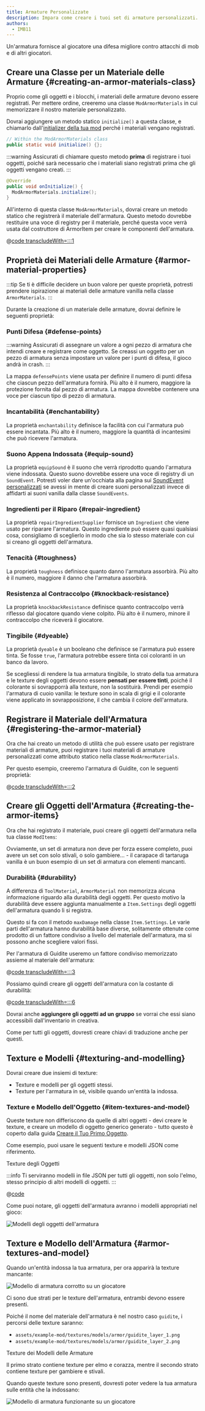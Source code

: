 ```yaml
---
title: Armature Personalizzate
description: Impara come creare i tuoi set di armature personalizzati.
authors:
  - IMB11
---
```


Un'armatura fornisce al giocatore una difesa migliore contro attacchi di mob e di altri giocatori.

## Creare una Classe per un Materiale delle Armature {#creating-an-armor-materials-class}

Proprio come gli oggetti e i blocchi, i materiali delle armature devono essere registrati. Per mettere ordine, creeremo una classe `ModArmorMaterials` in cui memorizzare il nostro materiale personalizzato.

Dovrai aggiungere un metodo statico `initialize()` a questa classe, e chiamarlo dall'[initializer della tua mod](./getting-started/project-structure#entrypoints) perché i materiali vengano registrati.

```java
// Within the ModArmorMaterials class
public static void initialize() {};
```

:::warning
Assicurati di chiamare questo metodo **prima** di registrare i tuoi oggetti, poiché sarà necessario che i materiali siano registrati prima che gli oggetti vengano creati.
:::

```java
@Override
public void onInitialize() {
  ModArmorMaterials.initialize();
}
```

All'interno di questa classe `ModArmorMaterials`, dovrai creare un metodo statico che registrerà il materiale dell'armatura. Questo metodo dovrebbe restituire una voce di registry per il materiale, perché questa voce verrà usata dal costruttore di ArmorItem per creare le componenti dell'armatura.

@[code transcludeWith=:::1](@/reference/1.21/src/main/java/com/example/docs/item/armor/ModArmorMaterials.java)

## Proprietà dei Materiali delle Armature {#armor-material-properties}

:::tip
Se ti è difficile decidere un buon valore per queste proprietà, potresti prendere ispirazione ai materiali delle armature vanilla nella classe `ArmorMaterials`.
:::

Durante la creazione di un materiale delle armature, dovrai definire le seguenti proprietà:

### Punti Difesa {#defense-points}

:::warning
Assicurati di assegnare un valore a ogni pezzo di armatura che intendi creare e registrare come oggetto. Se creassi un oggetto per un pezzo di armatura senza impostare un valore per i punti di difesa, il gioco andrà in crash.
:::

La mappa `defensePoints` viene usata per definire il numero di punti difesa che ciascun pezzo dell'armatura fornirà. Più alto è il numero, maggiore la protezione fornita dal pezzo di armatura. La mappa dovrebbe contenere una voce per ciascun tipo di pezzo di armatura.

### Incantabilità {#enchantability}

La proprietà `enchantability` definisce la facilità con cui l'armatura può essere incantata. Più alto è il numero, maggiore la quantità di incantesimi che può ricevere l'armatura.

### Suono Appena Indossata {#equip-sound}

La proprietà `equipSound` è il suono che verrà riprodotto quando l'armatura viene indossata. Questo suono dovrebbe essere una voce di registry di un `SoundEvent`. Potresti voler dare un'occhiata alla pagina sui [SoundEvent personalizzati](../sounds/custom) se avessi in mente di creare suoni personalizzati invece di affidarti ai suoni vanilla dalla classe `SoundEvents`.

### Ingredienti per il Riparo {#repair-ingredient}

La proprietà `repairIngredientSupplier` fornisce un `Ingredient` che viene usato per riparare l'armatura. Questo ingrediente può essere quasi qualsiasi cosa, consigliamo di sceglierlo in modo che sia lo stesso materiale con cui si creano gli oggetti dell'armatura.

### Tenacità {#toughness}

La proprietà `toughness` definisce quanto danno l'armatura assorbirà. Più alto è il numero, maggiore il danno che l'armatura assorbirà.

### Resistenza al Contraccolpo {#knockback-resistance}

La proprietà `knockbackResistance` definisce quanto contraccolpo verrà riflesso dal giocatore quando viene colpito. Più alto è il numero, minore il contraccolpo che riceverà il giocatore.

### Tingibile {#dyeable}

La proprietà `dyeable` è un booleano che definisce se l'armatura può essere tinta. Se fosse `true`, l'armatura potrebbe essere tinta coi coloranti in un banco da lavoro.

Se scegliessi di rendere la tua armatura tingibile, lo strato della tua armatura e le texture degli oggetti devono essere **pensati per essere tinti**, poiché il colorante si sovrapporrà alla texture, non la sostituirà. Prendi per esempio l'armatura di cuoio vanilla: le texture sono in scala di grigi e il colorante viene applicato in sovrapposizione, il che cambia il colore dell'armatura.

## Registrare il Materiale dell'Armatura {#registering-the-armor-material}

Ora che hai creato un metodo di utilità che può essere usato per registrare materiali di armature, puoi registrare i tuoi materiali di armature personalizzati come attributo statico nella classe `ModArmorMaterials`.

Per questo esempio, creeremo l'armatura di Guidite, con le seguenti proprietà:

@[code transcludeWith=:::2](@/reference/1.21/src/main/java/com/example/docs/item/armor/ModArmorMaterials.java)

## Creare gli Oggetti dell'Armatura {#creating-the-armor-items}

Ora che hai registrato il materiale, puoi creare gli oggetti dell'armatura nella tua classe `ModItems`:

Ovviamente, un set di armatura non deve per forza essere completo, puoi avere un set con solo stivali, o solo gambiere... - il carapace di tartaruga vanilla è un buon esempio di un set di armatura con elementi mancanti.

### Durabilità {#durability}

A differenza di `ToolMaterial`, `ArmorMaterial` non memorizza alcuna informazione riguardo alla durabilità degli oggetti.
Per questo motivo la durabilità deve essere aggiunta manualmente a `Item.Settings` degli oggetti dell'armatura quando li si registra.

Questo si fa con il metodo `maxDamage` nella classe `Item.Settings`.
Le varie parti dell'armatura hanno durabilità base diverse, solitamente ottenute come prodotto di un fattore condiviso a livello del materiale dell'armatura, ma si possono anche scegliere valori fissi.

Per l'armatura di Guidite useremo un fattore condiviso memorizzato assieme al materiale dell'armatura:

@[code transcludeWith=:::3](@/reference/1.21/src/main/java/com/example/docs/item/armor/ModArmorMaterials.java)

Possiamo quindi creare gli oggetti dell'armatura con la costante di durabilità:

@[code transcludeWith=:::6](@/reference/1.21/src/main/java/com/example/docs/item/ModItems.java)

Dovrai anche **aggiungere gli oggetti ad un gruppo** se vorrai che essi siano accessibili dall'inventario in creativa.

Come per tutti gli oggetti, dovresti creare chiavi di traduzione anche per questi.

## Texture e Modelli {#texturing-and-modelling}

Dovrai creare due insiemi di texture:

- Texture e modelli per gli oggetti stessi.
- Texture per l'armatura in sé, visibile quando un'entità la indossa.

### Texture e Modello dell'Oggetto {#item-textures-and-model}

Queste texture non differiscono da quelle di altri oggetti - devi creare le texture, e creare un modello di oggetto generico generato - tutto questo è coperto dalla guida [Creare il Tuo Primo Oggetto](./first-item#adding-a-texture-and-model).

Come esempio, puoi usare le seguenti texture e modelli JSON come riferimento.

<DownloadEntry visualURL="/assets/develop/items/armor_0.png" downloadURL="/assets/develop/items/example_armor_item_textures.zip">Texture degli Oggetti</DownloadEntry>

:::info
Ti serviranno modelli in file JSON per tutti gli oggetti, non solo l'elmo, stesso principio di altri modelli di oggetti.
:::

@[code](@/reference/1.21/src/main/resources/assets/example-mod/models/item/guidite_helmet.json)

Come puoi notare, gli oggetti dell'armatura avranno i modelli appropriati nel gioco:

![Modelli degli oggetti dell'armatura](/assets/develop/items/armor_1.png)

## Texture e Modello dell'Armatura {#armor-textures-and-model}

Quando un'entità indossa la tua armatura, per ora apparirà la texture mancante:

![Modello di armatura corrotto su un giocatore](/assets/develop/items/armor_2.png)

Ci sono due strati per le texture dell'armatura, entrambi devono essere presenti.

Poiché il nome del materiale dell'armatura è nel nostro caso `guidite`, i percorsi delle texture saranno:

- `assets/example-mod/textures/models/armor/guidite_layer_1.png`
- `assets/example-mod/textures/models/armor/guidite_layer_2.png`

<DownloadEntry downloadURL="/assets/develop/items/example_armor_layer_textures.zip">Texture dei Modelli delle Armature</DownloadEntry>

Il primo strato contiene texture per elmo e corazza, mentre il secondo strato contiene texture per gambiere e stivali.

Quando queste texture sono presenti, dovresti poter vedere la tua armatura sulle entità che la indossano:

![Modello di armatura funzionante su un giocatore](/assets/develop/items/armor_3.png)
